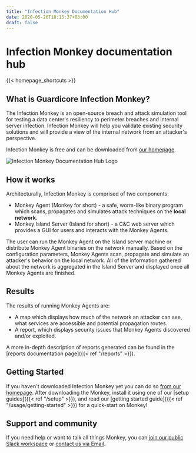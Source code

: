 ```yaml
---
title: "Infection Monkey Documentation Hub"
date: 2020-05-26T18:15:37+03:00
draft: false
---
```


# Infection Monkey documentation hub

{{< homepage_shortcuts >}}

## What is Guardicore Infection Monkey?

The Infection Monkey is an open-source breach and attack simulation tool for
testing a data center's resiliency to perimeter breaches and internal server
infection. Infection Monkey will help you validate existing security solutions
and will provide a view of the internal network from an attacker's perspective.

Infection Monkey is free and can be downloaded from [our
homepage](https://www.akamai.com/infectionmonkey).

![Infection Monkey Documentation Hub
Logo](/images/monkey-teacher.svg?height=400px "Infection Monkey Documentation
Hub Logo")

## How it works

Architecturally, Infection Monkey is comprised of two components:

* Monkey Agent (Monkey for short) - a safe, worm-like binary program which
  scans, propagates and simulates attack techniques on the **local network**.
* Monkey Island Server (Island for short) - a C&C web server which provides a
  GUI for users and interacts with the Monkey Agents.

The user can run the Monkey Agent on the Island server machine or distribute
Monkey Agent binaries on the network manually. Based on the configuration
parameters, Monkey Agents scan, propagate and simulate an attacker's behavior
on the local network. All of the information gathered about the network is
aggregated in the Island Server and displayed once all Monkey Agents are
finished.

## Results

The results of running Monkey Agents are:
 - A map which displays how much of the network an attacker can see, what
   services are accessible and potential propagation routes.
 - A report, which displays security issues that Monkey Agents
   discovered and/or exploited.

A more in-depth description of reports generated can be found in the [reports
documentation page]({{< ref "/reports" >}}).

## Getting Started

If you haven't downloaded Infection Monkey yet you can do so [from our
homepage](https://www.akamai.com/infectionmonkey#download). After downloading
the Monkey, install it using one of our [setup guides]({{< ref "/setup" >}}),
and read our [getting started guide]({{< ref "/usage/getting-started" >}}) for
a quick-start on Monkey!

## Support and community

If you need help or want to talk all things Monkey, you can [join our public
Slack
workspace](https://join.slack.com/t/infectionmonkey/shared_invite/enQtNDU5MjAxMjg1MjU1LWM0NjVmNWE2ZTMzYzAxOWJiYmMxMzU0NWU3NmUxYjcyNjk0YWY2MDkwODk4NGMyNDU4NzA4MDljOWNmZWViNDU)
or [contact us via Email](mailto:support@infectionmonkey.com).

